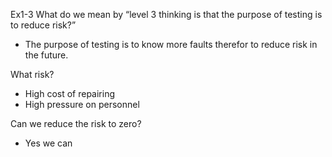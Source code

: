 Ex1-3
What do we mean by “level 3 thinking is that the purpose of testing is
to reduce risk?”

- The purpose of testing is to know more faults therefor to reduce risk in the future.

What risk?

- High cost of repairing
- High pressure on personnel

Can we reduce the risk to zero?

- Yes we can
